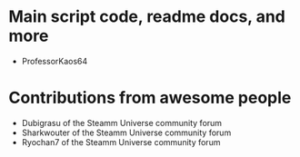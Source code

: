 # Main script code, readme docs, and more
- ProfessorKaos64

# Contributions from awesome people
- Dubigrasu of the Steamm Universe community forum
- Sharkwouter of the Steamm Universe community forum
- Ryochan7 of the Steamm Universe community forum
